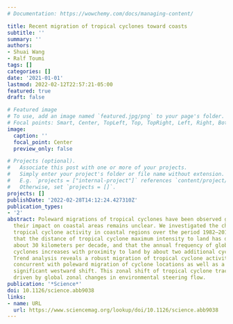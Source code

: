 ```yaml
---
# Documentation: https://wowchemy.com/docs/managing-content/

title: Recent migration of tropical cyclones toward coasts
subtitle: ''
summary: ''
authors:
- Shuai Wang
- Ralf Toumi
tags: []
categories: []
date: '2021-01-01'
lastmod: 2022-02-12T22:57:21-05:00
featured: true 
draft: false

# Featured image
# To use, add an image named `featured.jpg/png` to your page's folder.
# Focal points: Smart, Center, TopLeft, Top, TopRight, Left, Right, BottomLeft, Bottom, BottomRight.
image:
  caption: ''
  focal_point: Center
  preview_only: false

# Projects (optional).
#   Associate this post with one or more of your projects.
#   Simply enter your project's folder or file name without extension.
#   E.g. `projects = ["internal-project"]` references `content/project/deep-learning/index.md`.
#   Otherwise, set `projects = []`.
projects: []
publishDate: '2022-02-28T14:12:24.427310Z'
publication_types:
- '2'
abstract: Poleward migrations of tropical cyclones have been observed globally, but
  their impact on coastal areas remains unclear. We investigated the change in global
  tropical cyclone activity in coastal regions over the period 1982–2018. We found
  that the distance of tropical cyclone maximum intensity to land has decreased by
  about 30 kilometers per decade, and that the annual frequency of global tropical
  cyclones increases with proximity to land by about two additional cyclones per decade.
  Trend analysis reveals a robust migration of tropical cyclone activity toward coasts,
  concurrent with poleward migration of cyclone locations as well as a statistically
  significant westward shift. This zonal shift of tropical cyclone tracks may be mainly
  driven by global zonal changes in environmental steering flow.
publication: '*Science*'
doi: 10.1126/science.abb9038
links:
- name: URL
  url: https://www.sciencemag.org/lookup/doi/10.1126/science.abb9038
---
```

